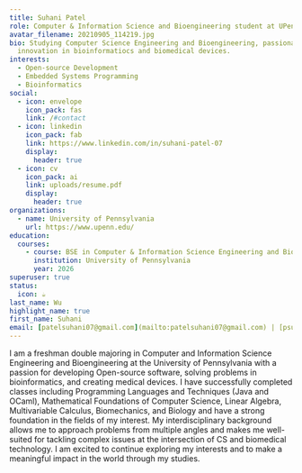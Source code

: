 ```yaml
---
title: Suhani Patel
role: Computer & Information Science and Bioengineering student at UPenn
avatar_filename: 20210905_114219.jpg
bio: Studying Computer Science Engineering and Bioengineering, passionate about
  innovation in bioinformatiocs and biomedical devices.
interests:
  - Open-source Development
  - Embedded Systems Programming
  - Bioinformatics
social:
  - icon: envelope
    icon_pack: fas
    link: /#contact
  - icon: linkedin
    icon_pack: fab
    link: https://www.linkedin.com/in/suhani-patel-07
    display:
      header: true
  - icon: cv
    icon_pack: ai
    link: uploads/resume.pdf
    display:
      header: true
organizations:
  - name: University of Pennsylvania
    url: https://www.upenn.edu/
education:
  courses:
    - course: BSE in Computer & Information Science Engineering and Bioengineering
      institution: University of Pennsylvania
      year: 2026
superuser: true
status:
  icon: ☕️
last_name: Wu
highlight_name: true
first_name: Suhani
email: [patelsuhani07@gmail.com](mailto:patelsuhani07@gmail.com) | [psuhani7@seas.upenn.edu](mailto:psuhani7@seas.upenn.edu)
---
```

I am a freshman double majoring in Computer and Information Science Engineering and Bioengineering at the University of Pennsylvania with a passion for developing Open-source software, solving problems in bioinformatics, and creating medical devices. I have successfully completed classes including Programming Languages and Techniques (Java and OCaml), Mathematical Foundations of Computer Science, Linear Algebra, Multivariable Calculus, Biomechanics, and Biology and have a strong foundation in the fields of my interest. My interdisciplinary background allows me to approach problems from multiple angles and makes me well-suited for tackling complex issues at the intersection of CS and biomedical technology. I am excited to continue exploring my interests and to make a meaningful impact in the world through my studies.